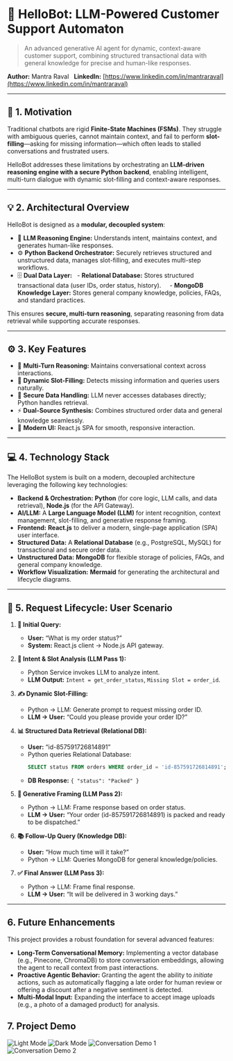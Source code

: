 # 🧠 HelloBot: LLM-Powered Customer Support Automaton
> An advanced generative AI agent for dynamic, context-aware customer support, combining structured transactional data with general knowledge for precise and human-like responses.

**Author:** Mantra Raval  
**LinkedIn:** [https://www.linkedin.com/in/mantraraval](https://www.linkedin.com/in/mantraraval)

---

## 🚩 1. Motivation
Traditional chatbots are rigid **Finite-State Machines (FSMs)**. They struggle with ambiguous queries, cannot maintain context, and fail to perform **slot-filling**—asking for missing information—which often leads to stalled conversations and frustrated users.

HelloBot addresses these limitations by orchestrating an **LLM-driven reasoning engine with a secure Python backend**, enabling intelligent, multi-turn dialogue with dynamic slot-filling and context-aware responses.

---

## 💡 2. Architectural Overview
HelloBot is designed as a **modular, decoupled system**:

* 🤖 **LLM Reasoning Engine:** Understands intent, maintains context, and generates human-like responses.
* ⚙️ **Python Backend Orchestrator:** Securely retrieves structured and unstructured data, manages slot-filling, and executes multi-step workflows.
* 🗄️ **Dual Data Layer:**
  - **Relational Database:** Stores structured transactional data (user IDs, order status, history).  
  - **MongoDB Knowledge Layer:** Stores general company knowledge, policies, FAQs, and standard practices.

This ensures **secure, multi-turn reasoning**, separating reasoning from data retrieval while supporting accurate responses.

---

## ⚙️ 3. Key Features
* 🧠 **Multi-Turn Reasoning:** Maintains conversational context across interactions.  
* 🎯 **Dynamic Slot-Filling:** Detects missing information and queries users naturally.  
* 🔐 **Secure Data Handling:** LLM never accesses databases directly; Python handles retrieval.  
* ⚡ **Dual-Source Synthesis:** Combines structured order data and general knowledge seamlessly.  
* 🎨 **Modern UI:** React.js SPA for smooth, responsive interaction.  

---

## 💻 4. Technology Stack
The HelloBot system is built on a modern, decoupled architecture leveraging the following key technologies:

* **Backend & Orchestration:** **Python** (for core logic, LLM calls, and data retrieval), **Node.js** (for the API Gateway).
* **AI/LLM:** A **Large Language Model (LLM)** for intent recognition, context management, slot-filling, and generative response framing.
* **Frontend:** **React.js** to deliver a modern, single-page application (SPA) user interface.
* **Structured Data:** A **Relational Database** (e.g., PostgreSQL, MySQL) for transactional and secure order data.
* **Unstructured Data:** **MongoDB** for flexible storage of policies, FAQs, and general company knowledge.
* **Workflow Visualization:** **Mermaid** for generating the architectural and lifecycle diagrams.

---

## 🔄 5. Request Lifecycle: User Scenario
1.  **💬 Initial Query:**
    * **User:** “What is my order status?”
    * **System:** React.js client → Node.js API gateway.

2.  **🧩 Intent & Slot Analysis (LLM Pass 1):**
    * Python Service invokes LLM to analyze intent.
    * **LLM Output:** `Intent = get_order_status`, `Missing Slot = order_id`.

3.  **✍️ Dynamic Slot-Filling:**
    * Python → LLM: Generate prompt to request missing order ID.
    * **LLM → User:** “Could you please provide your order ID?”

4.  **📊 Structured Data Retrieval (Relational DB):**
    * **User:** “id-857591726814891”
    * Python queries Relational Database:
        ```sql
        SELECT status FROM orders WHERE order_id = 'id-857591726814891';
        ```
    * **DB Response:** `{ "status": "Packed" }`

5.  **📝 Generative Framing (LLM Pass 2):**
    * Python → LLM: Frame response based on order status.
    * **LLM → User:** “Your order (id-857591726814891) is packed and ready to be dispatched.”

6.  **📚 Follow-Up Query (Knowledge DB):**
    * **User:** “How much time will it take?”
    * Python → LLM: Queries MongoDB for general knowledge/policies.

7.  **✅ Final Answer (LLM Pass 3):**
    * Python → LLM: Frame final response.
    * **LLM → User:** “It will be delivered in 3 working days.”

---

## 6. Future Enhancements
This project provides a robust foundation for several advanced features:
* **Long-Term Conversational Memory:** Implementing a vector database (e.g., Pinecone, ChromaDB) to store conversation embeddings, allowing the agent to recall context from past interactions.
* **Proactive Agentic Behavior:** Granting the agent the ability to *initiate* actions, such as automatically flagging a late order for human review or offering a discount after a negative sentiment is detected.
* **Multi-Modal Input:** Expanding the interface to accept image uploads (e.g., a photo of a damaged product) for analysis.

## 7. Project Demo
![Light Mode](./LightMode.png)
![Dark Mode](./DarkMode.png)
![Conversation Demo 1](./Conversation1.png)
![Conversation Demo 2](./Conversation2.png)
